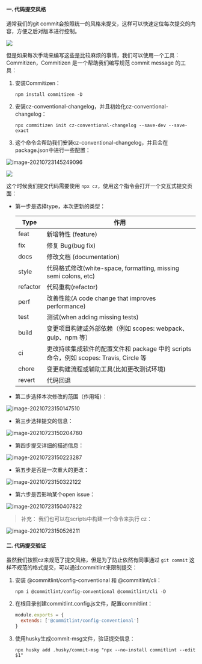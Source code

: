 #### 一. 代码提交风格

通常我们的git commit会按照统一的风格来提交，这样可以快速定位每次提交的内容，方便之后对版本进行控制。

![](https://cdn.jsdelivr.net/gh/ilmangoi/imgRepo@main/img/008i3skNgy1gsqw17gaqjj30to0cj3zp.jpg)

但是如果每次手动来编写这些是比较麻烦的事情，我们可以使用一个工具：Commitizen，Commitizen 是一个帮助我们编写规范 commit message 的工具：

1. 安装Commitizen：

   ``` shell
   npm install commitizen -D
   ```

2. 安装cz-conventional-changelog，并且初始化cz-conventional-changelog：

   ``` shell
   npx commitizen init cz-conventional-changelog --save-dev --save-exact
   ```

3. 这个命令会帮助我们安装cz-conventional-changelog，并且会在package.json中进行一些配置：

![image-20210723145249096](https://cdn.jsdelivr.net/gh/ilmangoi/imgRepo@main/img/008i3skNgy1gsqvz2odi4j30ek00zmx2.jpg)

![](https://cdn.jsdelivr.net/gh/ilmangoi/imgRepo@main/img/008i3skNgy1gsqvzftay5j30iu04k74d.jpg)

这个时候我们提交代码需要使用 `npx cz`，使用这个指令会打开一个交互式提交页面：

* 第一步是选择type，本次更新的类型：

  | Type     | 作用                                                         |
  | -------- | ------------------------------------------------------------ |
  | feat     | 新增特性 (feature)                                           |
  | fix      | 修复 Bug(bug fix)                                            |
  | docs     | 修改文档 (documentation)                                     |
  | style    | 代码格式修改(white-space, formatting, missing semi colons, etc) |
  | refactor | 代码重构(refactor)                                           |
  | perf     | 改善性能(A code change that improves performance)            |
  | test     | 测试(when adding missing tests)                              |
  | build    | 变更项目构建或外部依赖（例如 scopes: webpack、gulp、npm 等） |
  | ci       | 更改持续集成软件的配置文件和 package 中的 scripts 命令，例如 scopes: Travis, Circle 等 |
  | chore    | 变更构建流程或辅助工具(比如更改测试环境)                     |
  | revert   | 代码回退                                                     |

* 第二步选择本次修改的范围（作用域）：

![image-20210723150147510](https://cdn.jsdelivr.net/gh/ilmangoi/imgRepo@main/img/008i3skNgy1gsqw8ca15oj30r600wmx4.jpg)

* 第三步选择提交的信息：

![image-20210723150204780](https://cdn.jsdelivr.net/gh/ilmangoi/imgRepo@main/img/008i3skNgy1gsqw8mq3zlj60ni01hmx402.jpg)

* 第四步提交详细的描述信息：

![image-20210723150223287](https://cdn.jsdelivr.net/gh/ilmangoi/imgRepo@main/img/008i3skNgy1gsqw8y05bjj30kt01fjrb.jpg)

* 第五步是否是一次重大的更改：

![image-20210723150322122](https://cdn.jsdelivr.net/gh/ilmangoi/imgRepo@main/img/008i3skNgy1gsqw9z5vbij30bm00q744.jpg)

* 第六步是否影响某个open issue：

![image-20210723150407822](https://cdn.jsdelivr.net/gh/ilmangoi/imgRepo@main/img/008i3skNgy1gsqwar8xp1j30fq00ya9x.jpg)

>  补充： 我们也可以在scripts中构建一个命令来执行 cz：

![image-20210723150526211](https://cdn.jsdelivr.net/gh/ilmangoi/imgRepo@main/img/008i3skNgy1gsqwc4gtkxj30e207174t.jpg)



#### 二. 代码提交验证

虽然我们按照cz来规范了提交风格，但是为了防止依然有同事通过 `git commit` 这样不规范的格式提交，可以通过commitlint来限制提交：

1. 安装 @commitlint/config-conventional 和 @commitlint/cli：

   ``` shell
   npm i @commitlint/config-conventional @commitlint/cli -D
   ```

2. 在根目录创建commitlint.config.js文件，配置commitlint：

   ``` js
   module.exports = {
     extends: ['@commitlint/config-conventional']
   }
   ```

3. 使用husky生成commit-msg文件，验证提交信息：

   ``` shell
   npx husky add .husky/commit-msg "npx --no-install commitlint --edit $1"
   ```

